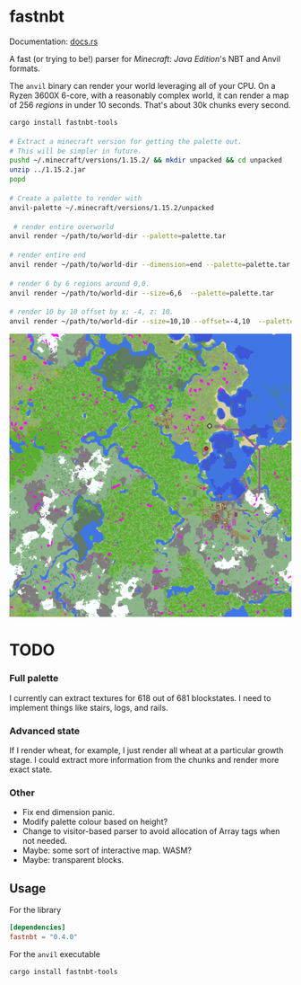 # fastnbt

Documentation: [docs.rs](https://docs.rs/crate/fastnbt)

A fast (or trying to be!) parser for *Minecraft: Java Edition*'s NBT and Anvil formats.

The `anvil` binary can render your world leveraging all of your CPU. On a Ryzen 3600X 6-core, with a reasonably complex world, it can render a map of 256 *regions* in under 10 seconds. That's about 30k chunks every second.

```bash
cargo install fastnbt-tools

# Extract a minecraft version for getting the palette out.
# This will be simpler in future.
pushd ~/.minecraft/versions/1.15.2/ && mkdir unpacked && cd unpacked
unzip ../1.15.2.jar
popd

# Create a palette to render with
anvil-palette ~/.minecraft/versions/1.15.2/unpacked 

 # render entire overworld
anvil render ~/path/to/world-dir --palette=palette.tar

# render entire end
anvil render ~/path/to/world-dir --dimension=end --palette=palette.tar 

# render 6 by 6 regions around 0,0.
anvil render ~/path/to/world-dir --size=6,6  --palette=palette.tar 

# render 10 by 10 offset by x: -4, z: 10.
anvil render ~/path/to/world-dir --size=10,10 --offset=-4,10  --palette=palette.tar 
```

![alt rendered map](map.png)

# TODO

### Full palette

I currently can extract textures for 618 out of 681 blockstates. I need to implement things like stairs, logs, and rails.

### Advanced state

If I render wheat, for example, I just render all wheat at a particular growth stage. I could extract more information from the chunks and render more exact state.

### Other

* Fix end dimension panic.
* Modify palette colour based on height?
* Change to visitor-based parser to avoid allocation of Array tags when not needed.
* Maybe: some sort of interactive map. WASM?
* Maybe: transparent blocks.

## Usage

For the library

```toml
[dependencies]
fastnbt = "0.4.0"
```

For the `anvil` executable

```bash
cargo install fastnbt-tools
```
